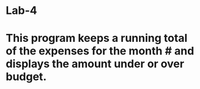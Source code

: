 # Lab-4
# This program keeps a running total of the expenses for the month # and displays the amount under or over budget.

